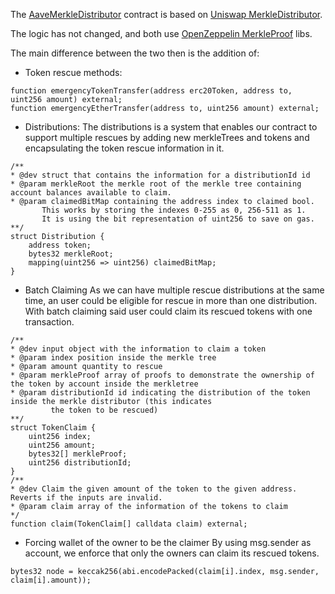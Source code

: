 The [AaveMerkleDistributor](./src/contracts/AaveMerkleDistributor.sol) contract is based on [Uniswap MerkleDistributor](https://github.com/Uniswap/merkle-distributor/blob/master/contracts/MerkleDistributor.sol).

The logic has not changed, and both use [OpenZeppelin MerkleProof](https://github.com/OpenZeppelin/openzeppelin-contracts/blob/master/contracts/utils/cryptography/MerkleProof.sol) libs.

The main difference between the two then is the addition of:

- Token rescue methods:
```
function emergencyTokenTransfer(address erc20Token, address to, uint256 amount) external;
function emergencyEtherTransfer(address to, uint256 amount) external;
```

- Distributions:
The distributions is a system that enables our contract to support multiple rescues by adding new merkleTrees and tokens and encapsulating
the token rescue information in it.
```
/**
* @dev struct that contains the information for a distributionId id
* @param merkleRoot the merkle root of the merkle tree containing account balances available to claim.
* @param claimedBitMap containing the address index to claimed bool.
       This works by storing the indexes 0-255 as 0, 256-511 as 1.
       It is using the bit representation of uint256 to save on gas.
**/
struct Distribution {
    address token;
    bytes32 merkleRoot;
    mapping(uint256 => uint256) claimedBitMap;
}
```

- Batch Claiming
As we can have multiple rescue distributions at the same time, an user could be eligible for rescue in more than one distribution.
With batch claiming said user could claim its rescued tokens with one transaction.
```
/**
* @dev input object with the information to claim a token
* @param index position inside the merkle tree
* @param amount quantity to rescue
* @param merkleProof array of proofs to demonstrate the ownership of the token by account inside the merkletree
* @param distributionId id indicating the distribution of the token inside the merkle distributor (this indicates
         the token to be rescued)
**/
struct TokenClaim {
    uint256 index;
    uint256 amount;
    bytes32[] merkleProof;
    uint256 distributionId;
}
/**
* @dev Claim the given amount of the token to the given address. Reverts if the inputs are invalid.
* @param claim array of the information of the tokens to claim
*/
function claim(TokenClaim[] calldata claim) external;
```

- Forcing wallet of the owner to be the claimer
By using msg.sender as account, we enforce that only the owners can claim its rescued tokens.
```
bytes32 node = keccak256(abi.encodePacked(claim[i].index, msg.sender, claim[i].amount));
```